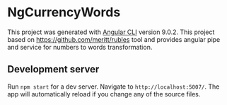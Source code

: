# NgCurrencyWords

This project was generated with [Angular CLI](https://github.com/angular/angular-cli) version 9.0.2.
This project based on https://github.com/meritt/rubles tool and provides angular pipe and service for numbers to words transformation.

## Development server

Run `npm start` for a dev server. Navigate to `http://localhost:5007/`. The app will automatically reload if you change any of the source files.
